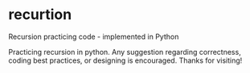 # recurtion
Recursion practicing code - implemented in Python

Practicing recursion in python. Any suggestion regarding correctness, coding best practices, or designing is encouraged. Thanks for visiting! 
